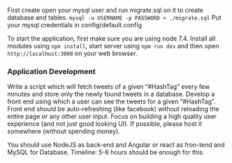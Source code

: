 First create open your mysql user and run migrate.sql on it to create database and tables. `mysql -u USERNAME -p PASSWORD < ./migrate.sql`
Put your mysql credentials in config/default.config

To start the application, first make sure you are using node 7.4. Install all modules using `npm install`, start server using `npm run dev` and then open `http://localhost:3000` on your web browser.

### Application Development

Write a script which will fetch tweets of a given “#HashTag” every few minutes and store only the newly found tweets in a database. Develop a front end using which a user can see the tweets for a given “#HashTag”. Front end should be auto-refreshing (like facebook) without reloading the entire page or any other user input. Focus on building a high quality user experience (and not just good looking UI). If possible, please host it somewhere (without spending money).

You should use NodeJS as back-end and Angular or react as fron-tend and MySQL for Database. Timeline: 5-6 hours should be enough for this.